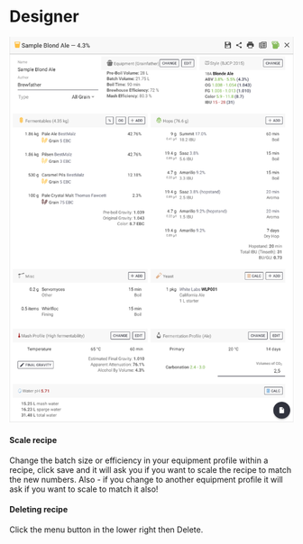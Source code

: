 # Designer

![Easy layout for creating your recipe](../.gitbook/assets/image%20%2818%29.png)

####  Scale recipe

Change the batch size or efficiency in your equipment profile within a recipe, click save and it will ask you if you want to scale the recipe to match the new numbers. Also - if you change to another equipment profile it will ask if you want to scale to match it also!

#### Deleting recipe

Click the menu button in the lower right then Delete.

